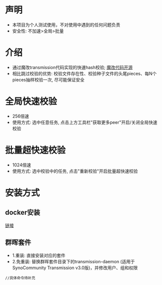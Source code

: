 # 声明
- 本项目为个人测试使用，不对使用中遇到的任何问题负责
- 安全性: 不加速>全局>批量
# 介绍
- 通过魔改transmission代码实现的快速hash校验; [魔改代码开源](https://github.com/ChisBread/transmission_pt_edition)
- 相比跳过校验的优势: 校验文件存在性、校验种子文件的头尾pieces、每N个pieces抽样校验一次, 尽可能保证安全
# 全局快速校验
- 256倍速
- 使用方式: 选中任意任务, 点击上方工具栏"获取更多peer"开启/关闭全局快速校验
# 批量超快速校验
- 1024倍速
- 使用方式: 选中校验中的任务, 点击"重新校验"开启批量超快速校验
# 安装方式
## docker安装
[链接](https://hub.docker.com/repository/docker/chisbread/transmission)
## 群晖套件
- 1.重装: 直接安装对应的套件
- 2.免重装: 替换群晖套件目录下的transmission-daemon (适用于SynoCommunity Transmission v3.0版)，并修改用户、组和权限
```
//具体命令待补充
```
